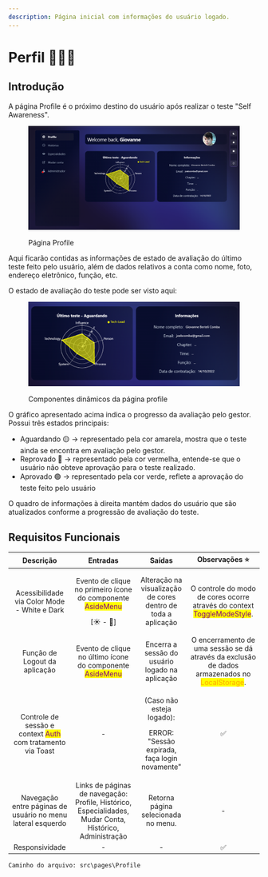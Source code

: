 ```yaml
---
description: Página inicial com informações do usuário logado.
---
```


# Perfil 🙎🏽‍♂️

## Introdução

A página Profile é o próximo destino do usuário após realizar o teste "Self Awareness".

<figure><img src="../.gitbook/assets/image (1).png" alt=""><figcaption><p>Página Profile</p></figcaption></figure>

Aqui ficarão contidas as informações de estado de avaliação do último teste feito pelo usuário, além de dados relativos a conta como nome, foto, endereço eletrônico, função, etc.

O estado de avaliação do teste pode ser visto aqui:

<figure><img src="../.gitbook/assets/image (1) (2).png" alt=""><figcaption><p>Componentes dinâmicos da página profile</p></figcaption></figure>

O gráfico apresentado acima indica o progresso da avaliação pelo gestor. Possui três estados principais:

* Aguardando 🟡 -> representado pela cor amarela, mostra que o teste ainda se encontra em avaliação pelo gestor.
* Reprovado 🔴 -> representado pela cor vermelha, entende-se que o usuário não obteve aprovação para o teste realizado.
* Aprovado 🟢 -> representado pela cor verde, reflete a aprovação do teste feito pelo usuário

O quadro de informações à direita mantém dados do usuário que são atualizados conforme a progressão de avaliação do teste.

## Requisitos Funcionais

|                                           Descrição                                           |                                                       Entradas                                                      |                                         Saídas                                         |                                                          Observações ⭐                                                          |
| :-------------------------------------------------------------------------------------------: | :-----------------------------------------------------------------------------------------------------------------: | :------------------------------------------------------------------------------------: | :-----------------------------------------------------------------------------------------------------------------------------: |
|                          Acessibilidade via Color Mode - White e Dark                         | <p>Evento de clique no primeiro ícone do componente <mark style="color:purple;">AsideMenu</mark></p><p>[☀ - 🌙]</p> |              Alteração na visualização de cores dentro de toda a aplicação             |            O controle do modo de cores ocorre através do context <mark style="color:purple;">ToggleModeStyle</mark>.            |
|                                 Função de Logout da aplicação                                 |             Evento de clique no último ícone do componente <mark style="color:purple;">AsideMenu</mark>             |                     Encerra a sessão do usuário logado na aplicação                    | O encerramento de uma sessão se dá através da exclusão de dados armazenados no <mark style="color:orange;">LocalStorage</mark>. |
| Controle de sessão e context <mark style="color:purple;">Auth</mark> com tratamento via Toast |                                                          -                                                          | <p>(Caso não esteja logado): </p><p>ERROR: "Sessão expirada, faça login novamente"</p> |                                                                ✅                                                                |
|                  Navegação entre páginas de usuário no menu lateral esquerdo                  |       Links de páginas de navegação: Profile, Histórico, Especialidades, Mudar Conta, Histórico, Administração      |                           Retorna página selecionada no menu.                          |                                                                -                                                                |
|                                        Responsividade                                         |                                                          -                                                          |                                            -                                           |                                                                ✅                                                                |

```
Caminho do arquivo: src\pages\Profile
```
